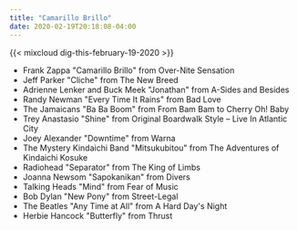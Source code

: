 ```yaml
---
title: "Camarillo Brillo"
date: 2020-02-19T20:18:08-04:00
---
```


{{< mixcloud dig-this-february-19-2020 >}}

- Frank Zappa "Camarillo Brillo" from Over-Nite Sensation
- Jeff Parker "Cliche" from The New Breed
- Adrienne Lenker and Buck Meek "Jonathan" from A-Sides and Besides
- Randy Newman "Every Time It Rains" from Bad Love
- The Jamaicans "Ba Ba Boom" from From Bam Bam to Cherry Oh! Baby
- Trey Anastasio "Shine" from Original Boardwalk Style – Live In Atlantic City
- Joey Alexander "Downtime" from Warna
- The Mystery Kindaichi Band "Mitsukubitou" from The Adventures of Kindaichi Kosuke
- Radiohead "Separator" from The King of Limbs
- Joanna Newsom "Sapokanikan" from Divers
- Talking Heads "Mind" from Fear of Music
- Bob Dylan "New Pony" from Street-Legal
- The Beatles "Any Time at All" from A Hard Day's Night
- Herbie Hancock "Butterfly" from Thrust